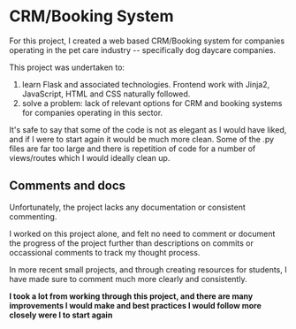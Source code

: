 <h1>CRM/Booking System</h1>

<p>For this project, I created a web based CRM/Booking system for companies operating in the pet care industry -- specifically dog daycare companies.</p>

<p>This project was undertaken to:</p>
<ol>
  <li>learn Flask and associated technologies. Frontend work with Jinja2, JavaScript, HTML and CSS naturally followed.</li>
  <li>solve a problem: lack of relevant options for CRM and booking systems for companies operating in this sector.</li>
</ol>

<p>It's safe to say that some of the code is not as elegant as I would have liked, and if I were to start again it would be much more clean. Some of the .py files are far too large and there is repetition of code for a number of views/routes which I would ideally clean up.</p>

<h2>Comments and docs</h2>

Unfortunately, the project lacks any documentation or consistent commenting. 

I worked on this project alone, and felt no need to comment or document the progress of the project further than descriptions on commits or occassional comments to track my thought process.

In more recent small projects, and through creating resources for students, I have made sure to comment much more clearly and consistently.

**I took a lot from working through this project, and there are many improvements I would make and best practices I would follow more closely were I to start again**
